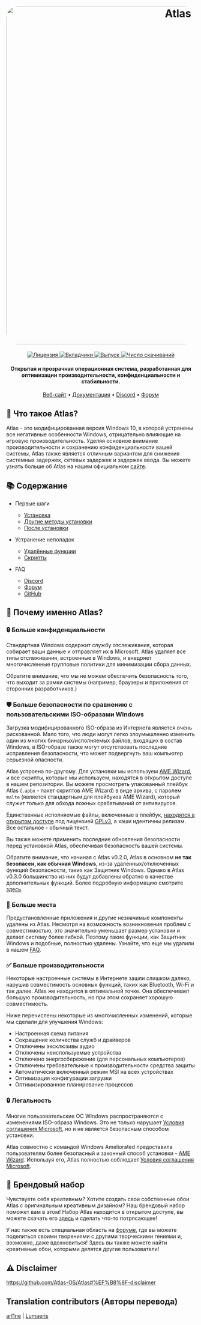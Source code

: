 ﻿<h1 align="center">
  <a href="http://atlasos.net"><img src="https://cdn.jsdelivr.net/gh/Atlas-OS/Atlas@main/img/banner.png" alt="Atlas" width="900" style="border-radius: 30px"></a>
</h1>
  <p align="center">
    <a href="https://github.com/Atlas-OS/Atlas/blob/main/LICENSE">
      <img alt="Лицензия" src="https://img.shields.io/github/license/atlas-os/atlas?style=for-the-badge&logo=github&color=1A91FF&label=%D0%9B%D0%B8%D1%86%D0%B5%D0%BD%D0%B7%D0%B8%D1%8F"/>
    </a>
    <a href="https://github.com/Atlas-OS/Atlas/graphs/contributors">
      <img alt="Вкладчики" src="https://img.shields.io/github/contributors/atlas-os/atlas?style=for-the-badge&color=1A91FF&label=%D0%A7%D0%B8%D1%81%D0%BB%D0%BE%20%D0%B2%D0%BA%D0%BB%D0%B0%D0%B4%D1%87%D0%B8%D0%BA%D0%BE%D0%B2" />
    </a>
    <a href="https://github.com/Atlas-OS/Atlas/releases/latest">
      <img alt="Выпуск" src="https://img.shields.io/github/v/release/atlas-os/atlas.svg?style=for-the-badge&color=1A91FF&label=%D0%92%D1%8B%D0%BF%D1%83%D1%81%D0%BA" />
    </a>
    <a href="https://github.com/Atlas-OS/Atlas/releases">
      <img alt="Число скачиваний" src="https://img.shields.io/github/downloads/Atlas-OS/Atlas/total?style=for-the-badge&logo=github&color=1A91FF&label=%D0%A7%D0%B8%D1%81%D0%BB%D0%BE%20%D1%81%D0%BA%D0%B0%D1%87%D0%B8%D0%B2%D0%B0%D0%BD%D0%B8%D0%B9" />
    </a>
  </p>
<h4 align="center">Открытая и прозрачная операционная система, разработанная для оптимизации производительности, конфиденциальности и стабильности.</h4>

<p align="center">
  <a href="https://atlasos.net">Веб-сайт</a>
  •
  <a href="https://docs.atlasos.net">Документация</a>
  •
  <a href="https://discord.atlasos.net" target="_blank">Discord</a>
  •
  <a href="https://forum.atlasos.net">Форум</a>
</p>

## 🤔 **Что такое Atlas?**

Atlas - это модифицированная версия Windows 10, в которой устранены все негативные особенности Windows, отрицательно влияющие на игровую производительность.
Уделяя основное внимание производительности и сохранению конфиденциальности вашей системы, Atlas также является отличным вариантом для снижения системных задержек, сетевых задержек и задержек ввода.
Вы можете узнать больше об Atlas на нашем официальном [сайте](https://atlasos.net).

## 📚 **Содержание**

- Первые шаги
  - [Установка](https://docs.atlasos.net/getting-started/installation)
  - [Другие методы установки](https://docs.atlasos.net/getting-started/other-installation-methods/no-usb)
  - [После установки](https://docs.atlasos.net/getting-started/post-installation/drivers)

- Устранение неполадок
  - [Удалённые функции](https://docs.atlasos.net/troubleshooting/removed-features)
  - [Скрипты](https://docs.atlasos.net/troubleshooting/scripts)

- FAQ
  - [Discord](https://docs.atlasos.net/faq/community/discord)
  - [Форум](https://docs.atlasos.net/faq/community/forums)
  - [GitHub](https://docs.atlasos.net/faq/community/github)

## 👀 **Почему именно Atlas?**

### 🔒 Больше конфиденциальности
Стандартная Windows содержит службу отслеживания, которая собирает ваши данные и отправляет их в Microsoft.
Atlas удаляет все типы отслеживания, встроенные в Windows, и внедряет многочисленные групповые политики для минимизации сбора данных.

Обратите внимание, что мы не можем обеспечить безопасность того, что выходит за рамки системы (например, браузеры и приложения от сторонних разработчиков.)

### 🛡️ Больше безопасности по сравнению с пользовательскими ISO-образами Windows
Загрузка модифицированного ISO-образа из Интернета является очень рискованной. Мало того, что люди могут легко злоумышленно изменить один из многих бинарных/исполняемых файлов, входящих в состав Windows, в ISO-образе также могут отсутствовать последние исправления безопасности, что может подвергнуть ваш компьютер серьезной опасности.

Atlas устроена по-другому. Для установки мы используем [AME Wizard](https://ameliorated.io), и все скрипты, которые мы используем, находятся в открытом доступе в нашем репозитории. Вы можете просмотреть упакованный плейбук Atlas (`.apbx` - пакет скриптов AME Wizard) в виде архива, с паролем `malte` (является стандартным для плейбуков AME Wizard), который служит только для обхода ложных срабатываний от антивирусов.

Единственные исполняемые файлы, включенные в плейбук, [находятся в открытом доступе](https://github.com/Atlas-OS/Atlas-Utilities) под лицензией [GPLv3](https://github.com/Atlas-OS/Atlas-Utilities/blob/main/LICENSE), а хэши идентичны релизам. Все остальное - обычный текст.

Вы также можете применить последние обновления безопасности перед установкой Atlas, обеспечивая безопасность вашей системы.

Обратите внимание, что начиная с Atlas v0.2.0, Atlas в основном **не так безопасен, как обычная Windows**, из-за удаленных/отключенных функций безопасности, таких как Защитник Windows. Однако в Atlas v0.3.0 большинство из них будут добавлены обратно в качестве дополнительных функций. Более подробную информацию смотрите [здесь](https://docs.atlasos.net/troubleshooting/removed-features/).

### 🚀 Больше места
Предустановленные приложения и другие незначимые компоненты удалены из Atlas. Несмотря на возможность возникновения проблем с совместимостью, это значительно уменьшает размер установки и делает систему более гибкой. Поэтому такие функции, как Защитник Windows и подобные, полностью удалены.
Узнайте, что еще мы удалили в нашем [FAQ](https://docs.atlasos.net/troubleshooting/removed-features).

### ✅ Больше производительности
Некоторые настроенные системы в Интернете зашли слишком далеко, нарушив совместимость основных функций, таких как Bluetooth, Wi-Fi и так далее.
Atlas же находится в оптимальной точке. Она обеспечивает большую производительность, но при этом сохраняет хорошую совместимость.

Ниже перечислены некоторые из многочисленных изменений, которые мы сделали для улучшения Windows:
- Настроенная схема питания
- Сокращение количества служб и драйверов
- Отключены эксклюзивы аудио
- Отключены неиспользуемые устройства
- Отключено энергосбережение (для персональных компьютеров)
- Отключены требовательные к производительности средства защиты
- Автоматически включенный режим MSI на всех устройствах
- Оптимизация конфигурации загрузки
- Оптимизированное планирование процессов

### 🔒 Легальность
Многие пользовательские ОС Windows распространяются с изменениями ISO-образа Windows. Это не только нарушает [Условия соглашения Microsoft](https://www.microsoft.com/en-us/Useterms/Retail/Windows/10/UseTerms_Retail_Windows_10_Russian.htm), но и не является безопасным способом установки.

Atlas совместно с командой Windows Ameliorated предоставила пользователям более безопасный и законный способ установки - [AME Wizard](https://ameliorated.io). Используя его, Atlas полностью соблюдает [Условия соглашения Microsoft](https://www.microsoft.com/en-us/Useterms/Retail/Windows/10/UseTerms_Retail_Windows_10_Russian.htm).

## 🎨 Брендовый набор
Чувствуете себя креативным? Хотите создать свои собственные обои Atlas с оригинальным креативным дизайном? Наш брендовый набор поможет вам в этом!
Набор Atlas находится в открытом доступе, вы можете скачать его [здесь](https://cdn.jsdelivr.net/gh/Atlas-OS/Atlas@main/img/brand-kit.zip) и сделать что-то потрясающее!

У нас также есть специальная область на [форуме](https://forum.atlasos.net/t/art-showcase), где вы можете поделиться своими творениями с другими творческими гениями и, возможно, даже вдохновиться! Здесь вы также можете найти креативные обои, которыми делятся другие пользователи!

## ⚠️ Disclaimer
https://github.com/Atlas-OS/Atlas#%EF%B8%8F-disclaimer

## Translation contributors (Авторы перевода)

[arl1ne](https://github.com/arl1nef) |
[Lumaeris](https://github.com/Lumaeris)
